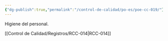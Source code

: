 ```yaml
---
{"dg-publish":true,"permalink":"/control-de-calidad/po-es/poe-cc-019/"}
---
```


Higiene del personal.

[[Control de Calidad/Registros/RCC-014\|RCC-014]]